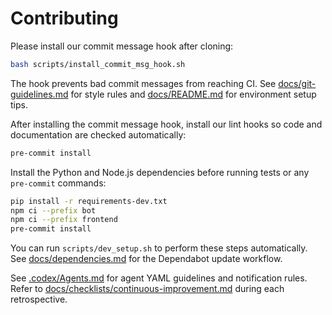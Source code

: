 # Contributing

Please install our commit message hook after cloning:

```bash
bash scripts/install_commit_msg_hook.sh
```

The hook prevents bad commit messages from reaching CI. See [docs/git-guidelines.md](docs/git-guidelines.md) for style
rules and [docs/README.md](docs/README.md) for environment setup tips.

After installing the commit message hook, install our lint hooks so code and documentation are checked automatically:

```bash
pre-commit install
```

Install the Python and Node.js dependencies before running tests or any
`pre-commit` commands:

```bash
pip install -r requirements-dev.txt
npm ci --prefix bot
npm ci --prefix frontend
pre-commit install
```

You can run `scripts/dev_setup.sh` to perform these steps automatically.
See [docs/dependencies.md](docs/dependencies.md) for the Dependabot update workflow.

See [.codex/Agents.md](.codex/Agents.md) for agent YAML guidelines and notification rules.
Refer to [docs/checklists/continuous-improvement.md](docs/checklists/continuous-improvement.md) during each retrospective.
